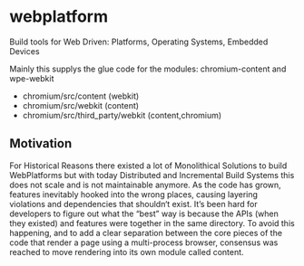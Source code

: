 # webplatform
Build tools for Web Driven: Platforms, Operating Systems, Embedded Devices

Mainly this supplys the glue code for the modules: chromium-content and wpe-webkit
- chromium/src/content (webkit)
- chromium/src/webkit (content)
- chromium/src/third_party/webkit (content,chromium)

## Motivation
For Historical Reasons there existed a lot of Monolithical Solutions to build WebPlatforms but with today Distributed and Incremental Build Systems this does not scale and is not maintainable anymore. As the code has grown, features inevitably hooked into the wrong places, causing layering violations and dependencies that shouldn‘t exist. It’s been hard for developers to figure out what the “best” way is because the APIs (when they existed) and features were together in the same directory. To avoid this happening, and to add a clear separation between the core pieces of the code that render a page using a multi-process browser, consensus was reached to move rendering into its own module called content.
